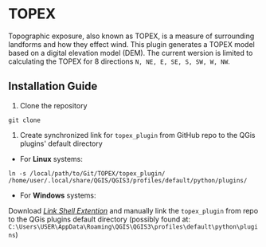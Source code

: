 # TOPEX
Topographic exposure, also known as TOPEX, is a measure of surrounding landforms and how they effect wind. This plugin generates a TOPEX model based on a digital elevation model (DEM).
The current wersion is limited to calculating the TOPEX for 8 directions `N, NE, E, SE, S, SW, W, NW`.

## Installation Guide
1. Clone the repository

`git clone`

1. Create synchronized link for `topex_plugin` from GitHub repo to the QGis plugins' default directory

- For **Linux** systems:

`ln -s /local/path/to/Git/TOPEX/topex_plugin/ /home/user/.local/share/QGIS/QGIS3/profiles/default/python/plugins/`

- For **Windows** systems:

Download [*Link Shell Extention*](https://schinagl.priv.at/nt/hardlinkshellext/linkshellextension.html) and manually link the `topex_plugin` from repo to the QGis plugins default directory (possibly found at: `C:\Users\USER\AppData\Roaming\QGIS\QGIS3\profiles\default\python\plugins`)
